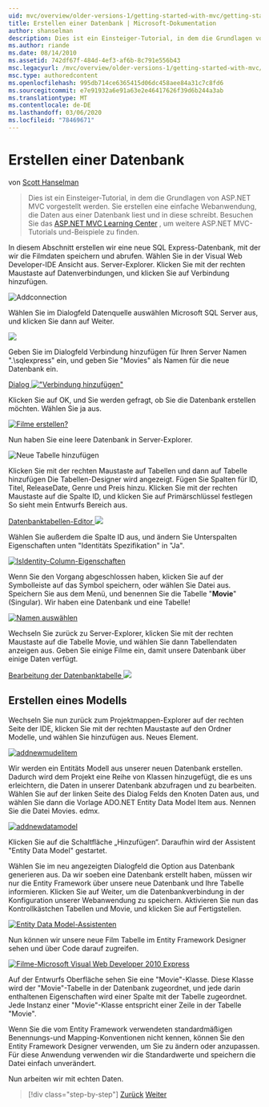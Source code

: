 ```yaml
---
uid: mvc/overview/older-versions-1/getting-started-with-mvc/getting-started-with-mvc-part4
title: Erstellen einer Datenbank | Microsoft-Dokumentation
author: shanselman
description: Dies ist ein Einsteiger-Tutorial, in dem die Grundlagen von ASP.NET MVC vorgestellt werden. Erstellen Sie eine einfache Webanwendung, die Daten aus einer Datenbank liest und in diese schreibt.
ms.author: riande
ms.date: 08/14/2010
ms.assetid: 742df67f-484d-4ef3-af6b-8c791e556b43
msc.legacyurl: /mvc/overview/older-versions-1/getting-started-with-mvc/getting-started-with-mvc-part4
msc.type: authoredcontent
ms.openlocfilehash: 995db714ce6365415d06dc458aee84a31c7c8fd6
ms.sourcegitcommit: e7e91932a6e91a63e2e46417626f39d6b244a3ab
ms.translationtype: MT
ms.contentlocale: de-DE
ms.lasthandoff: 03/06/2020
ms.locfileid: "78469671"
---
```

# <a name="creating-a-database"></a>Erstellen einer Datenbank

von [Scott Hanselman](https://github.com/shanselman)

> Dies ist ein Einsteiger-Tutorial, in dem die Grundlagen von ASP.NET MVC vorgestellt werden. Sie erstellen eine einfache Webanwendung, die Daten aus einer Datenbank liest und in diese schreibt. Besuchen Sie das [ASP.NET MVC Learning Center](../../../index.md) , um weitere ASP.NET MVC-Tutorials und-Beispiele zu finden.

In diesem Abschnitt erstellen wir eine neue SQL Express-Datenbank, mit der wir die Filmdaten speichern und abrufen. Wählen Sie in der Visual Web Developer-IDE Ansicht aus. Server-Explorer. Klicken Sie mit der rechten Maustaste auf Datenverbindungen, und klicken Sie auf Verbindung hinzufügen.

![Addconnection](getting-started-with-mvc-part4/_static/image1.png)

Wählen Sie im Dialogfeld Datenquelle auswählen Microsoft SQL Server aus, und klicken Sie dann auf Weiter.

![](getting-started-with-mvc-part4/_static/image2.png)

Geben Sie im Dialogfeld Verbindung hinzufügen für Ihren Server Namen ".\sqlexpress" ein, und geben Sie "Movies" als Namen für die neue Datenbank ein.

[Dialog !["Verbindung hinzufügen"](getting-started-with-mvc-part4/_static/image4.png)](getting-started-with-mvc-part4/_static/image3.png)

Klicken Sie auf OK, und Sie werden gefragt, ob Sie die Datenbank erstellen möchten. Wählen Sie ja aus.

[![Filme erstellen?](getting-started-with-mvc-part4/_static/image6.png)](getting-started-with-mvc-part4/_static/image5.png)

Nun haben Sie eine leere Datenbank in Server-Explorer.

![Neue Tabelle hinzufügen](getting-started-with-mvc-part4/_static/image7.png)

Klicken Sie mit der rechten Maustaste auf Tabellen und dann auf Tabelle hinzufügen Die Tabellen-Designer wird angezeigt. Fügen Sie Spalten für ID, Titel, ReleaseDate, Genre und Preis hinzu. Klicken Sie mit der rechten Maustaste auf die Spalte ID, und klicken Sie auf Primärschlüssel festlegen So sieht mein Entwurfs Bereich aus.

[Datenbanktabellen-Editor ![](getting-started-with-mvc-part4/_static/image9.png)](getting-started-with-mvc-part4/_static/image8.png)

Wählen Sie außerdem die Spalte ID aus, und ändern Sie Unterspalten Eigenschaften unten "Identitäts Spezifikation" in "Ja".

[![IsIdentity-Column-Eigenschaften](getting-started-with-mvc-part4/_static/image11.png)](getting-started-with-mvc-part4/_static/image10.png)

Wenn Sie den Vorgang abgeschlossen haben, klicken Sie auf der Symbolleiste auf das Symbol speichern, oder wählen Sie Datei aus. Speichern Sie aus dem Menü, und benennen Sie die Tabelle "**Movie**" (Singular). Wir haben eine Datenbank und eine Tabelle!

[![Namen auswählen](getting-started-with-mvc-part4/_static/image13.png)](getting-started-with-mvc-part4/_static/image12.png)

Wechseln Sie zurück zu Server-Explorer, klicken Sie mit der rechten Maustaste auf die Tabelle Movie, und wählen Sie dann Tabellendaten anzeigen aus. Geben Sie einige Filme ein, damit unsere Datenbank über einige Daten verfügt.

[Bearbeitung der Datenbanktabelle ![](getting-started-with-mvc-part4/_static/image15.png)](getting-started-with-mvc-part4/_static/image14.png)

## <a name="creating-a-model"></a>Erstellen eines Modells

Wechseln Sie nun zurück zum Projektmappen-Explorer auf der rechten Seite der IDE, klicken Sie mit der rechten Maustaste auf den Ordner Modelle, und wählen Sie hinzufügen aus. Neues Element.

[![addnewmudelitem](getting-started-with-mvc-part4/_static/image17.png)](getting-started-with-mvc-part4/_static/image16.png)

Wir werden ein Entitäts Modell aus unserer neuen Datenbank erstellen. Dadurch wird dem Projekt eine Reihe von Klassen hinzugefügt, die es uns erleichtern, die Daten in unserer Datenbank abzufragen und zu bearbeiten. Wählen Sie auf der linken Seite des Dialog Felds den Knoten Daten aus, und wählen Sie dann die Vorlage ADO.NET Entity Data Model Item aus. Nennen Sie die Datei Movies. edmx.

[![addnewdatamodel](getting-started-with-mvc-part4/_static/image19.png)](getting-started-with-mvc-part4/_static/image18.png)

Klicken Sie auf die Schaltfläche „Hinzufügen“. Daraufhin wird der Assistent "Entity Data Model" gestartet.

Wählen Sie im neu angezeigten Dialogfeld die Option aus Datenbank generieren aus. Da wir soeben eine Datenbank erstellt haben, müssen wir nur die Entity Framework über unsere neue Datenbank und Ihre Tabelle informieren. Klicken Sie auf Weiter, um die Datenbankverbindung in der Konfiguration unserer Webanwendung zu speichern. Aktivieren Sie nun das Kontrollkästchen Tabellen und Movie, und klicken Sie auf Fertigstellen.

[![Entity Data Model-Assistenten](getting-started-with-mvc-part4/_static/image21.png)](getting-started-with-mvc-part4/_static/image20.png)

Nun können wir unsere neue Film Tabelle im Entity Framework Designer sehen und über Code darauf zugreifen.

[![Filme-Microsoft Visual Web Developer 2010 Express](getting-started-with-mvc-part4/_static/image23.png)](getting-started-with-mvc-part4/_static/image22.png)

Auf der Entwurfs Oberfläche sehen Sie eine "Movie"-Klasse. Diese Klasse wird der "Movie"-Tabelle in der Datenbank zugeordnet, und jede darin enthaltenen Eigenschaften wird einer Spalte mit der Tabelle zugeordnet. Jede Instanz einer "Movie"-Klasse entspricht einer Zeile in der Tabelle "Movie".

Wenn Sie die vom Entity Framework verwendeten standardmäßigen Benennungs-und Mapping-Konventionen nicht kennen, können Sie den Entity Framework Designer verwenden, um Sie zu ändern oder anzupassen. Für diese Anwendung verwenden wir die Standardwerte und speichern die Datei einfach unverändert.

Nun arbeiten wir mit echten Daten.

> [!div class="step-by-step"]
> [Zurück](getting-started-with-mvc-part3.md)
> [Weiter](getting-started-with-mvc-part5.md)
